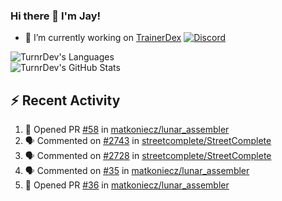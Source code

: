 ### Hi there 👋 I'm Jay!

- 🔭 I’m currently working on [TrainerDex](https://www.github.com/TrainerDex) [![Discord](https://discordapp.com/api/v6/guilds/364313717720219651/widget.png?style=shield)](http://discord.trainerdex.co.uk/)

![TurnrDev's Languages](https://github-readme-stats.vercel.app/api/top-langs/?username=TurnrDev&layout=compact&hide_border=true&title_color=1fa6aa&text_color=233247)
<br>
![TurnrDev's GitHub Stats](https://github-readme-stats.vercel.app/api?username=TurnrDev&show_icons=true&hide_border=true&count_private=true&include_all_commits=true&icon_color=1fa6aa&title_color=1fa6aa&text_color=233247)
<br>

## :zap: Recent Activity

<!--START_SECTION:activity-->
1. 💪 Opened PR [#58](https://github.com/matkoniecz/lunar_assembler/pull/58) in [matkoniecz/lunar_assembler](https://github.com/matkoniecz/lunar_assembler)
2. 🗣 Commented on [#2743](https://github.com/streetcomplete/StreetComplete/issues/2743) in [streetcomplete/StreetComplete](https://github.com/streetcomplete/StreetComplete)
3. 🗣 Commented on [#2728](https://github.com/streetcomplete/StreetComplete/issues/2728) in [streetcomplete/StreetComplete](https://github.com/streetcomplete/StreetComplete)
4. 🗣 Commented on [#35](https://github.com/matkoniecz/lunar_assembler/issues/35) in [matkoniecz/lunar_assembler](https://github.com/matkoniecz/lunar_assembler)
5. 💪 Opened PR [#36](https://github.com/matkoniecz/lunar_assembler/pull/36) in [matkoniecz/lunar_assembler](https://github.com/matkoniecz/lunar_assembler)
<!--END_SECTION:activity-->
